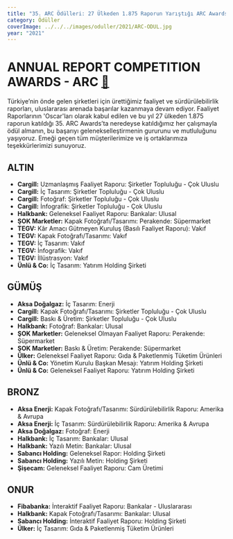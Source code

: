 ```yaml
---
title: "35. ARC Ödülleri: 27 Ülkeden 1.875 Raporun Yarıştığı ARC Awards'ta Toplam 33 Ödül"
category: Ödüller
coverImage: ../../../images/oduller/2021/ARC-ODUL.jpg
year: "2021"
---
```


# ANNUAL REPORT COMPETITION AWARDS - ARC [🔗](/oduller/arc-awards/)

Türkiye’nin önde gelen şirketleri için ürettiğimiz faaliyet ve sürdürülebilirlik raporları, uluslararası arenada başarılar kazanmaya devam ediyor. Faaliyet Raporlarının 'Oscar'ları olarak kabul edilen ve bu yıl 27 ülkeden 1.875 raporun katıldığı 35. ARC Awards’ta neredeyse katıldığımız her çalışmayla ödül almanın, bu başarıyı gelenekselleştirmenin gururunu ve mutluluğunu yaşıyoruz. Emeği geçen tüm müşterilerimize ve iş ortaklarımıza teşekkürlerimizi sunuyoruz.

## ALTIN

-   **Cargill:** Uzmanlaşmış Faaliyet Raporu: Şirketler Topluluğu - Çok Uluslu
-   **Cargill:** İç Tasarım: Şirketler Topluluğu - Çok Uluslu
-   **Cargill:** Fotoğraf: Şirketler Topluluğu - Çok Uluslu
-   **Cargill:** İnfografik: Şirketler Topluluğu - Çok Uluslu
-   **Halkbank:** Geleneksel Faaliyet Raporu: Bankalar: Ulusal
-   **ŞOK Marketler:** Kapak Fotoğrafı/Tasarımı: Perakende: Süpermarket
-   **TEGV:** Kâr Amacı Gütmeyen Kuruluş (Basılı Faaliyet Raporu): Vakıf
-   **TEGV:** Kapak Fotoğrafı/Tasarımı: Vakıf
-   **TEGV:** İç Tasarım: Vakıf
-   **TEGV:** İnfografik: Vakıf
-   **TEGV:** İllüstrasyon: Vakıf
-   **Ünlü & Co:** İç Tasarım: Yatırım Holding Şirketi

## GÜMÜŞ

-   **Aksa Doğalgaz:** İç Tasarım: Enerji
-   **Cargill:** Kapak Fotoğrafı/Tasarımı: Şirketler Topluluğu - Çok Uluslu
-   **Cargill:** Baskı & Üretim: Şirketler Topluluğu - Çok Uluslu
-   **Halkbank:** Fotoğraf: Bankalar: Ulusal
-   **ŞOK Marketler:** Geleneksel Olmayan Faaliyet Raporu: Perakende: Süpermarket
-   **ŞOK Marketler:** Baskı & Üretim: Perakende: Süpermarket
-   **Ülker:** Geleneksel Faaliyet Raporu: Gıda & Paketlenmiş Tüketim Ürünleri
-   **Ünlü & Co:** Yönetim Kurulu Başkan Mesajı: Yatırım Holding Şirketi
-   **Ünlü & Co:** Geleneksel Faaliyet Raporu: Yatırım Holding Şirketi

## BRONZ

-   **Aksa Enerji:** Kapak Fotoğrafı/Tasarımı: Sürdürülebilirlik Raporu: Amerika & Avrupa
-   **Aksa Enerji:** İç Tasarım: Sürdürülebilirlik Raporu: Amerika & Avrupa
-   **Aksa Doğalgaz:** Fotoğraf: Enerji
-   **Halkbank:** İç Tasarım: Bankalar: Ulusal
-   **Halkbank:** Yazılı Metin: Bankalar: Ulusal
-   **Sabancı Holding:** Geleneksel Rapor: Holding Şirketi
-   **Sabancı Holding:** Yazılı Metin: Holding Şirketi
-   **Şişecam:** Geleneksel Faaliyet Raporu: Cam Üretimi

## ONUR

-   **Fibabanka:** İnteraktif Faaliyet Raporu: Bankalar - Uluslararası
-   **Halkbank:** Kapak Fotoğrafı/Tasarımı: Bankalar: Ulusal
-   **Sabancı Holding:** İnteraktif Faaliyet Raporu: Holding Şirketi
-   **Ülker:** İç Tasarım: Gıda & Paketlenmiş Tüketim Ürünleri
